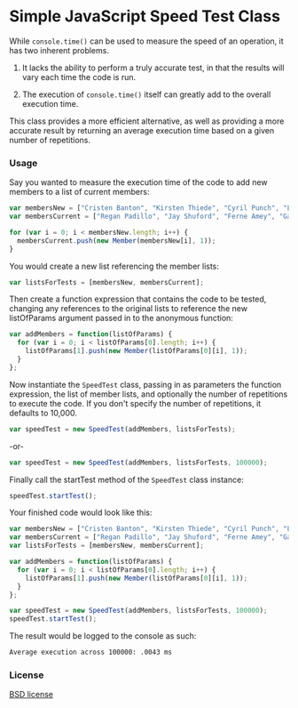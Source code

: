 # Simple JavaScript Speed Test Class

While `console.time()` can be used to measure the speed of an operation, it has two inherent problems.

1. It lacks the ability to perform a truly accurate test, in that the results will vary each time the code is run.

2. The execution of `console.time()` itself can greatly add to the overall execution time.

This class provides a more efficient alternative, as well as providing a more accurate result by returning an average execution time based on a given number of repetitions.

### Usage

Say you wanted to measure the execution time of the code to add new members to a list of current members:

```js
var membersNew = ["Cristen Banton", "Kirsten Thiede", "Cyril Punch", "Layne Perillo", "Faviola Leaver"];
var membersCurrent = ["Regan Padillo", "Jay Shuford", "Ferne Amey", "Garrett Hem", "Delila Embrey"];

for (var i = 0; i < membersNew.length; i++) {
  membersCurrent.push(new Member(membersNew[i], 1));
}
```
You would create a new list referencing the member lists:

```js
var listsForTests = [membersNew, membersCurrent];
```
Then create a function expression that contains the code to be tested, changing any references to the original lists to reference the new listOfParams argument passed in to the anonymous function:

```js
var addMembers = function(listOfParams) {
  for (var i = 0; i < listOfParams[0].length; i++) {
    listOfParams[1].push(new Member(listOfParams[0][i], 1));
  }
};
```

Now instantiate the `SpeedTest` class, passing in as parameters the function expression, the list of member lists, and optionally the number of repetitions to execute the code. If you don't specify the number of repetitions, it defaults to 10,000.

```js
var speedTest = new SpeedTest(addMembers, listsForTests);
```
-or-
```js
var speedTest = new SpeedTest(addMembers, listsForTests, 100000);
```

Finally call the startTest method of the `SpeedTest` class instance:

```js
speedTest.startTest();
```

Your finished  code would look like this:

```js
var membersNew = ["Cristen Banton", "Kirsten Thiede", "Cyril Punch", "Layne Perillo", "Faviola Leaver"];
var membersCurrent = ["Regan Padillo", "Jay Shuford", "Ferne Amey", "Garrett Hem", "Delila Embrey"];
var listsForTests = [membersNew, membersCurrent];

var addMembers = function(listOfParams) {
  for (var i = 0; i < listOfParams[0].length; i++) {
    listOfParams[1].push(new Member(listOfParams[0][i], 1));
  }
};

var speedTest = new SpeedTest(addMembers, listsForTests, 100000);
speedTest.startTest();
```

The result would be logged to the console as such:
```sh
Average execution across 100000: .0043 ms
```

### License

[BSD license](http://opensource.org/licenses/bsd-license.php)
